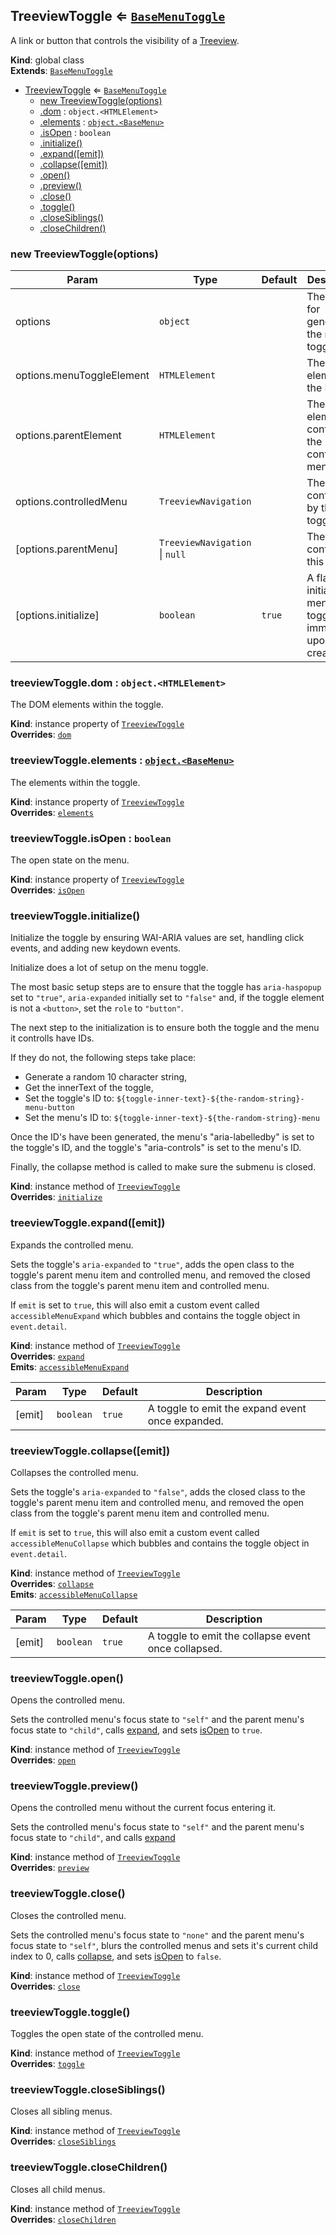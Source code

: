<a name="TreeviewToggle"></a>

## TreeviewToggle ⇐ [<code>BaseMenuToggle</code>](#BaseMenuToggle)
A link or button that controls the visibility of a [Treeview](Treeview.md).

**Kind**: global class  
**Extends**: [<code>BaseMenuToggle</code>](#BaseMenuToggle)  

* [TreeviewToggle](#TreeviewToggle) ⇐ [<code>BaseMenuToggle</code>](#BaseMenuToggle)
    * [new TreeviewToggle(options)](#new_TreeviewToggle_new)
    * [.dom](#BaseMenuToggle+dom) : <code>object.&lt;HTMLElement&gt;</code>
    * [.elements](#BaseMenuToggle+elements) : [<code>object.&lt;BaseMenu&gt;</code>](#BaseMenu)
    * [.isOpen](#BaseMenuToggle+isOpen) : <code>boolean</code>
    * [.initialize()](#BaseMenuToggle+initialize)
    * [.expand([emit])](#BaseMenuToggle+expand)
    * [.collapse([emit])](#BaseMenuToggle+collapse)
    * [.open()](#BaseMenuToggle+open)
    * [.preview()](#BaseMenuToggle+preview)
    * [.close()](#BaseMenuToggle+close)
    * [.toggle()](#BaseMenuToggle+toggle)
    * [.closeSiblings()](#BaseMenuToggle+closeSiblings)
    * [.closeChildren()](#BaseMenuToggle+closeChildren)

<a name="new_TreeviewToggle_new"></a>

### new TreeviewToggle(options)

| Param | Type | Default | Description |
| --- | --- | --- | --- |
| options | <code>object</code> |  | The options for generating the menu toggle. |
| options.menuToggleElement | <code>HTMLElement</code> |  | The toggle element in the DOM. |
| options.parentElement | <code>HTMLElement</code> |  | The element containing the controlled menu. |
| options.controlledMenu | <code>TreeviewNavigation</code> |  | The menu controlled by this toggle. |
| [options.parentMenu] | <code>TreeviewNavigation</code> \| <code>null</code> | <code></code> | The menu containing this toggle. |
| [options.initialize] | <code>boolean</code> | <code>true</code> | A flag to initialize the menu toggle immediately upon creation. |

<a name="BaseMenuToggle+dom"></a>

### treeviewToggle.dom : <code>object.&lt;HTMLElement&gt;</code>
The DOM elements within the toggle.

**Kind**: instance property of [<code>TreeviewToggle</code>](#TreeviewToggle)  
**Overrides**: [<code>dom</code>](#BaseMenuToggle+dom)  
<a name="BaseMenuToggle+elements"></a>

### treeviewToggle.elements : [<code>object.&lt;BaseMenu&gt;</code>](#BaseMenu)
The elements within the toggle.

**Kind**: instance property of [<code>TreeviewToggle</code>](#TreeviewToggle)  
**Overrides**: [<code>elements</code>](#BaseMenuToggle+elements)  
<a name="BaseMenuToggle+isOpen"></a>

### treeviewToggle.isOpen : <code>boolean</code>
The open state on the menu.

**Kind**: instance property of [<code>TreeviewToggle</code>](#TreeviewToggle)  
**Overrides**: [<code>isOpen</code>](#BaseMenuToggle+isOpen)  
<a name="BaseMenuToggle+initialize"></a>

### treeviewToggle.initialize()
Initialize the toggle by ensuring WAI-ARIA values are set, handling click events, and adding new keydown events.

Initialize does a lot of setup on the menu toggle.

The most basic setup steps are to ensure that the toggle has `aria-haspopup` set to `"true"`, `aria-expanded` initially set to `"false"` and, if the toggle element is not a `<button>`, set the `role` to `"button"`.

The next step to the initialization is to ensure both the toggle and the menu it controlls have IDs.

If they do not, the following steps take place:
- Generate a random 10 character string,
- Get the innerText of the toggle,
- Set the toggle's ID to: `${toggle-inner-text}-${the-random-string}-menu-button`
- Set the menu's ID to: `${toggle-inner-text}-${the-random-string}-menu`

Once the ID's have been generated, the menu's "aria-labelledby" is set to the toggle's ID, and the toggle's "aria-controls" is set to the menu's ID.

Finally, the collapse method is called to make sure the submenu is closed.

**Kind**: instance method of [<code>TreeviewToggle</code>](#TreeviewToggle)  
**Overrides**: [<code>initialize</code>](#BaseMenuToggle+initialize)  
<a name="BaseMenuToggle+expand"></a>

### treeviewToggle.expand([emit])
Expands the controlled menu.

Sets the toggle's `aria-expanded` to `"true"`, adds the open class to the toggle's parent menu item and controlled menu, and removed the closed class from the toggle's parent menu item and controlled menu.

If `emit` is set to `true`, this will also emit a custom event called `accessibleMenuExpand` which bubbles and contains the toggle object in `event.detail`.

**Kind**: instance method of [<code>TreeviewToggle</code>](#TreeviewToggle)  
**Overrides**: [<code>expand</code>](#BaseMenuToggle+expand)  
**Emits**: [<code>accessibleMenuExpand</code>](#event_accessibleMenuExpand)  

| Param | Type | Default | Description |
| --- | --- | --- | --- |
| [emit] | <code>boolean</code> | <code>true</code> | A toggle to emit the expand event once expanded. |

<a name="BaseMenuToggle+collapse"></a>

### treeviewToggle.collapse([emit])
Collapses the controlled menu.

Sets the toggle's `aria-expanded` to `"false"`, adds the closed class to the toggle's parent menu item and controlled menu, and removed the open class from the toggle's parent menu item and controlled menu.

If `emit` is set to `true`, this will also emit a custom event called `accessibleMenuCollapse` which bubbles and contains the toggle object in `event.detail`.

**Kind**: instance method of [<code>TreeviewToggle</code>](#TreeviewToggle)  
**Overrides**: [<code>collapse</code>](#BaseMenuToggle+collapse)  
**Emits**: [<code>accessibleMenuCollapse</code>](#event_accessibleMenuCollapse)  

| Param | Type | Default | Description |
| --- | --- | --- | --- |
| [emit] | <code>boolean</code> | <code>true</code> | A toggle to emit the collapse event once collapsed. |

<a name="BaseMenuToggle+open"></a>

### treeviewToggle.open()
Opens the controlled menu.

Sets the controlled menu's focus state to `"self"` and the parent menu's focus state to `"child"`,
calls [expand](expand), and sets [isOpen](isOpen) to `true`.

**Kind**: instance method of [<code>TreeviewToggle</code>](#TreeviewToggle)  
**Overrides**: [<code>open</code>](#BaseMenuToggle+open)  
<a name="BaseMenuToggle+preview"></a>

### treeviewToggle.preview()
Opens the controlled menu without the current focus entering it.

Sets the controlled menu's focus state to `"self"` and the parent menu's focus state to `"child"`, and calls [expand](expand)

**Kind**: instance method of [<code>TreeviewToggle</code>](#TreeviewToggle)  
**Overrides**: [<code>preview</code>](#BaseMenuToggle+preview)  
<a name="BaseMenuToggle+close"></a>

### treeviewToggle.close()
Closes the controlled menu.

Sets the controlled menu's focus state to `"none"` and the parent menu's focus state to `"self"`,
blurs the controlled menus and sets it's current child index to 0,
calls [collapse](collapse), and sets [isOpen](isOpen) to `false`.

**Kind**: instance method of [<code>TreeviewToggle</code>](#TreeviewToggle)  
**Overrides**: [<code>close</code>](#BaseMenuToggle+close)  
<a name="BaseMenuToggle+toggle"></a>

### treeviewToggle.toggle()
Toggles the open state of the controlled menu.

**Kind**: instance method of [<code>TreeviewToggle</code>](#TreeviewToggle)  
**Overrides**: [<code>toggle</code>](#BaseMenuToggle+toggle)  
<a name="BaseMenuToggle+closeSiblings"></a>

### treeviewToggle.closeSiblings()
Closes all sibling menus.

**Kind**: instance method of [<code>TreeviewToggle</code>](#TreeviewToggle)  
**Overrides**: [<code>closeSiblings</code>](#BaseMenuToggle+closeSiblings)  
<a name="BaseMenuToggle+closeChildren"></a>

### treeviewToggle.closeChildren()
Closes all child menus.

**Kind**: instance method of [<code>TreeviewToggle</code>](#TreeviewToggle)  
**Overrides**: [<code>closeChildren</code>](#BaseMenuToggle+closeChildren)  
